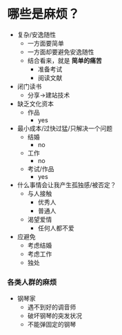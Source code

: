 # 哪些是麻烦？
- 复杂/安逸随性
    + 一方面要简单
    + 一方面却要避免安逸随性
    + 结合看来，就是 **简单的痛苦**
        * 准备考试
        * 阅读文献 
- 闭门读书
    * 分享->建站技术
- 缺乏文化资本
    + 作品
        * yes
- 最小成本/过快过猛/只解决一个问题
    + 结婚
        * no 
    + 工作
        * no 
    + 考试/作品
        * yes 
- 什么事情会让我产生孤独感/被否定？
    + 与人接触
        * 优秀人
        * 普通人
    + 渴望爱情
        * 任何人都不爱
- 应避免
    + 考虑结婚
    + 考虑工作
    + 独处

### 各类人群的麻烦
- 钢琴家
    + 遇不到好的调音师 
    + 破坏钢琴的突发状况
    + 不能弹固定的钢琴